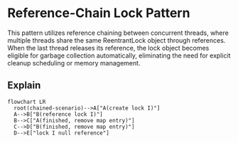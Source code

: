 # Reference-Chain Lock Pattern
This pattern utilizes reference chaining between concurrent threads, where multiple threads share
the same ReentrantLock object through references. When the last thread releases its reference,
the lock object becomes eligible for garbage collection automatically, eliminating the need for
explicit cleanup scheduling or memory management.

## Explain
```mermaid
flowchart LR
  root(chained-scenario)-->A["A(create lock I)"]
  A-->B["B(reference lock I)"]
  B-->C["A(finished, remove map entry)"]
  C-->D["B(finished, remove map entry)"]
  D-->E["lock I null reference"]
```